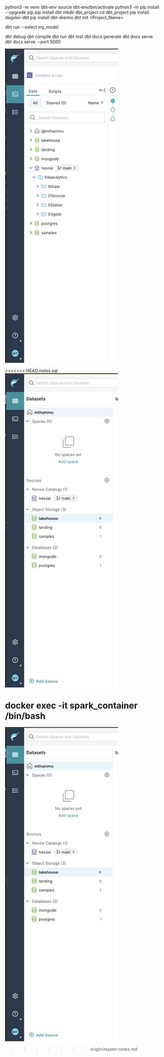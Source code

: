 python3 -m venv dbt-env
source dbt-env/bin/activate
python3 -m pip install --upgrade pip
pip install dbt
mkdir dbt_project
cd dbt_project
pip install dagster-dbt
pip install dbt-dremio
dbt init <Project_Name>



dbt run --select my_model


dbt debug
dbt compile
dbt run
dbt test
dbt docs generate
dbt docs serve
dbt docs serve --port 5000



![alt text](image.png)



<<<<<<< HEAD:notes.sql
![alt text](image-1.png)

docker exec -it spark_container /bin/bash
=======
![alt text](image-1.png)
>>>>>>> origin/master:notes.md
